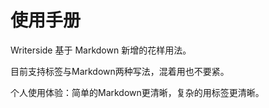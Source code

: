 # 使用手册


Writerside 基于 Markdown 新增的花样用法。  

目前支持标签与Markdown两种写法，混着用也不要紧。

个人使用体验：简单的Markdown更清晰，复杂的用标签更清晰。






